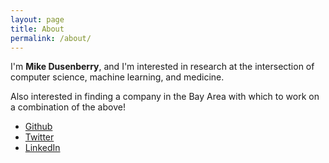 ```yaml
---
layout: page
title: About
permalink: /about/
---
```


I'm **Mike Dusenberry**, and I'm interested in research at the intersection of computer science, machine learning, and medicine.

Also interested in finding a company in the Bay Area with which to work on a combination of the above!

* [Github](https://github.com/dusenberrymw)
* [Twitter](https://twitter.com/dusenberrymw)
* [LinkedIn](http://www.linkedin.com/in/mikedusenberry)


